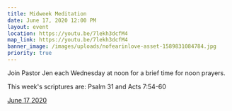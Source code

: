 ```yaml
---
title: Midweek Meditation
date: June 17, 2020 12:00 PM
layout: event
location: https://youtu.be/7lekh3dcfM4
map_link: https://youtu.be/7lekh3dcfM4
banner_image: /images/uploads/nofearinlove-asset-1589831084784.jpg
priority: true
---
```

Join Pastor Jen each Wednesday at noon for a brief time for noon prayers.

This week's scriptures are: Psalm 31 and Acts 7:54-60

[June 17 2020](https://youtu.be/7lekh3dcfM4)